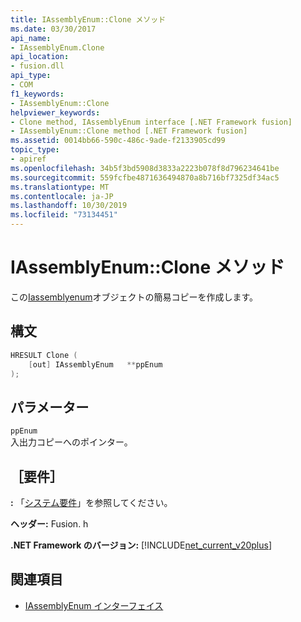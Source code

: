 ```yaml
---
title: IAssemblyEnum::Clone メソッド
ms.date: 03/30/2017
api_name:
- IAssemblyEnum.Clone
api_location:
- fusion.dll
api_type:
- COM
f1_keywords:
- IAssemblyEnum::Clone
helpviewer_keywords:
- Clone method, IAssemblyEnum interface [.NET Framework fusion]
- IAssemblyEnum::Clone method [.NET Framework fusion]
ms.assetid: 0014bb66-590c-486c-9ade-f2133905cd99
topic_type:
- apiref
ms.openlocfilehash: 34b5f3bd5908d3833a2223b078f8d796234641be
ms.sourcegitcommit: 559fcfbe4871636494870a8b716bf7325df34ac5
ms.translationtype: MT
ms.contentlocale: ja-JP
ms.lasthandoff: 10/30/2019
ms.locfileid: "73134451"
---
```

# <a name="iassemblyenumclone-method"></a>IAssemblyEnum::Clone メソッド
この[Iassemblyenum](iassemblyenum-interface.md)オブジェクトの簡易コピーを作成します。  
  
## <a name="syntax"></a>構文  
  
```cpp  
HRESULT Clone (  
    [out] IAssemblyEnum   **ppEnum  
);  
```  
  
## <a name="parameters"></a>パラメーター  
 `ppEnum`  
 入出力コピーへのポインター。  
  
## <a name="requirements"></a>［要件］  
 **:** 「[システム要件](../../get-started/system-requirements.md)」を参照してください。  
  
 **ヘッダー:** Fusion. h  
  
 **.NET Framework のバージョン:** [!INCLUDE[net_current_v20plus](../../../../includes/net-current-v20plus-md.md)]  
  
## <a name="see-also"></a>関連項目

- [IAssemblyEnum インターフェイス](iassemblyenum-interface.md)
